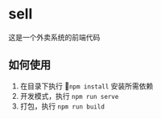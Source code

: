 # sell

这是一个外卖系统的前端代码

## 如何使用

1. 在目录下执行 `npm install` 安装所需依赖
2. 开发模式，执行 `npm run serve`
3. 打包，执行 `npm run build`
